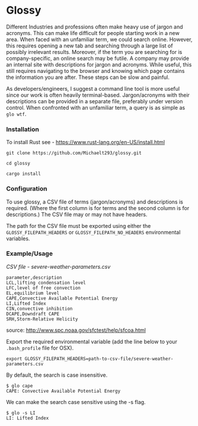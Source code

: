 # Glossy

Different Industries and professions often make heavy use of jargon and acronyms. This can make life difficult for people starting work in a new area. When faced with an unfamiliar term, we could search online. However, this requires opening a new tab and searching through a large list of possibly irrelevant results. Moreover, if the term you are searching for is company-specific, an online search may be futile. A company may provide an internal site with descriptions for jargon and acronyms. While useful, this still requires navigating to the browser and knowing which page contains the information you are after. These steps can be slow and painful.

As developers/engineers, I suggest a command line tool is more useful since our work is often heavily terminal-based. Jargon/acronyms with their descriptions can be provided in a separate file, preferably under version control. When confronted with an unfamiliar term, a query is as simple as `glo wtf`.

### Installation

To install Rust see - https://www.rust-lang.org/en-US/install.html

```
git clone https://github.com/Michaelt293/glossy.git

cd glossy

cargo install
```

### Configuration

To use glossy, a CSV file of terms (jargon/acronyms) and descriptions is required. (Where the first column is for terms and the second column is for descriptions.) The CSV file may or may not have headers.

The path for the CSV file must be exported using either the `GLOSSY_FILEPATH_HEADERS` or `GLOSSY_FILEPATH_NO_HEADERS` environmental variables.

### Example/Usage

*CSV file - severe-weather-parameters.csv*
```
parameter,description
LCL,lifting condensation level
LFC,level of free convection
EL,equilibrium level
CAPE,Convective Available Potential Energy
LI,Lifted Index
CIN,convective inhibition
DCAPE,Downdraft CAPE
SRH,Storm-Relative Helicity
```
source: http://www.spc.noaa.gov/sfctest/help/sfcoa.html

Export the required environmental variable (add the line below to your `.bash_profile` file for OSX).
```
export GLOSSY_FILEPATH_HEADERS=path-to-csv-file/severe-weather-parameters.csv
```

By default, the search is case insensitive.
```
$ glo cape
CAPE: Convective Available Potential Energy
```

We can make the search case sensitive using the -s flag.
```
$ glo -s LI
LI: Lifted Index
```
